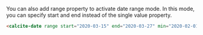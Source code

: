 You can also add range property to activate date range mode. In this mode, you can specify start and end instead of the single value property.

```html
<calcite-date range start="2020-03-15" end="2020-03-27" min="2020-02-01" max="2021-01-01" />
```
